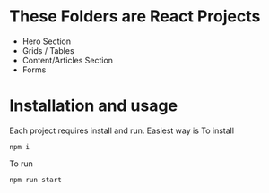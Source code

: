 # These Folders are React Projects

- Hero Section 
- Grids / Tables 
- Content/Articles Section 
- Forms


# Installation and usage

Each project requires install and run. Easiest way is 
   To install
```
npm i
```
   To run
```
npm run start
```